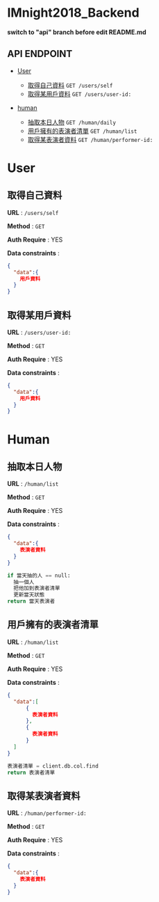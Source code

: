 # IMnight2018_Backend

**switch to "api" branch before edit README.md**

## API ENDPOINT

- [User](#user)
  - [取得自己資料](#取得自己資料) `GET /users/self`
  - [取得某用戶資料](#取得某用戶資料) `GET /users/user-id:`

- [human](#human)
  - [抽取本日人物](#抽取本日人物) `GET /human/daily`
  - [用戶擁有的表演者清單](#用戶擁有的表演者清單) `GET /human/list`
  - [取得某表演者資料](#取得某表演者資料) `GET /human/performer-id:`


# User

## 取得自己資料
**URL** : `/users/self`

**Method** : `GET`

**Auth Require** : YES

**Data constraints** :

```json
{
  "data":{
    用戶資料
  }
}
```

## 取得某用戶資料
**URL** : `/users/user-id:`

**Method** : `GET`

**Auth Require** : YES

**Data constraints** :

```json
{
  "data":{
    用戶資料
  }
}
```

# Human

## 抽取本日人物
**URL** : `/human/list`

**Method** : `GET`

**Auth Require** : YES

**Data constraints** :

```json
{
  "data":{
    表演者資料
  }
}
```
```python
if 當天抽的人 == null:  
  抽一個人  
  把他加到表演者清單  
  更新當天狀態  
return 當天表演者
```

## 用戶擁有的表演者清單
**URL** : `/human/list`

**Method** : `GET`

**Auth Require** : YES

**Data constraints** :

```json
{
  "data":[
      {
        表演者資料
      },
      {
        表演者資料
      }
  ]
}
```

```python
表演者清單 = client.db.col.find
return 表演者清單
```

## 取得某表演者資料
**URL** : `/human/performer-id:`

**Method** : `GET`

**Auth Require** : YES

**Data constraints** :

```json
{
  "data":{
    表演者資料
  }
}
```
